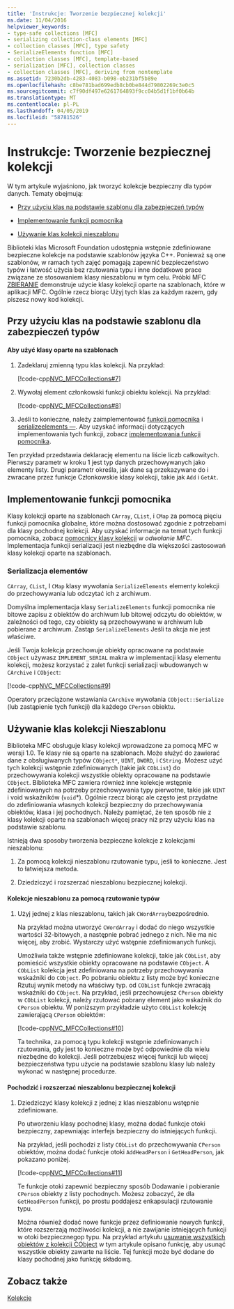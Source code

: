 ```yaml
---
title: 'Instrukcje: Tworzenie bezpiecznej kolekcji'
ms.date: 11/04/2016
helpviewer_keywords:
- type-safe collections [MFC]
- serializing collection-class elements [MFC]
- collection classes [MFC], type safety
- SerializeElements function [MFC]
- collection classes [MFC], template-based
- serialization [MFC], collection classes
- collection classes [MFC], deriving from nontemplate
ms.assetid: 7230b2db-4283-4083-b098-eb231bf5b89e
ms.openlocfilehash: c8be781bad699edb8cb0be844d79802269c3e0c5
ms.sourcegitcommit: c7f90df497e6261764893f9cc04b5d1f1bf0b64b
ms.translationtype: MT
ms.contentlocale: pl-PL
ms.lasthandoff: 04/05/2019
ms.locfileid: "58781526"
---
```

# <a name="how-to-make-a-type-safe-collection"></a>Instrukcje: Tworzenie bezpiecznej kolekcji

W tym artykule wyjaśniono, jak tworzyć kolekcje bezpieczny dla typów danych. Tematy obejmują:

- [Przy użyciu klas na podstawie szablonu dla zabezpieczeń typów](#_core_using_template.2d.based_classes_for_type_safety)

- [Implementowanie funkcji pomocnika](#_core_implementing_helper_functions)

- [Używanie klas kolekcji nieszablonu](#_core_using_nontemplate_collection_classes)

Biblioteki klas Microsoft Foundation udostępnia wstępnie zdefiniowane bezpieczne kolekcje na podstawie szablonów języka C++. Ponieważ są one szablonów, w ramach tych zajęć pomagają zapewnić bezpieczeństwo typów i łatwość użycia bez rzutowania typu i inne dodatkowe prace związane ze stosowaniem klasy nieszablonu w tym celu. Próbki MFC [ZBIERANIE](../overview/visual-cpp-samples.md) demonstruje użycie klasy kolekcji oparte na szablonach, które w aplikacji MFC. Ogólnie rzecz biorąc Użyj tych klas za każdym razem, gdy piszesz nowy kod kolekcji.

##  <a name="_core_using_template.2d.based_classes_for_type_safety"></a> Przy użyciu klas na podstawie szablonu dla zabezpieczeń typów

#### <a name="to-use-template-based-classes"></a>Aby użyć klasy oparte na szablonach

1. Zadeklaruj zmienną typu klas kolekcji. Na przykład:

   [!code-cpp[NVC_MFCCollections#7](../mfc/codesnippet/cpp/how-to-make-a-type-safe-collection_1.cpp)]

1. Wywołaj element członkowski funkcji obiektu kolekcji. Na przykład:

   [!code-cpp[NVC_MFCCollections#8](../mfc/codesnippet/cpp/how-to-make-a-type-safe-collection_2.cpp)]

1. Jeśli to konieczne, należy zaimplementować [funkcji pomocnika](../mfc/reference/collection-class-helpers.md) i [serializeelements —](../mfc/reference/collection-class-helpers.md#serializeelements). Aby uzyskać informacji dotyczących implementowania tych funkcji, zobacz [implementowania funkcji pomocnika](#_core_implementing_helper_functions).

Ten przykład przedstawia deklarację elementu na liście liczb całkowitych. Pierwszy parametr w kroku 1 jest typ danych przechowywanych jako elementy listy. Drugi parametr określa, jak dane są przekazywane do i zwracane przez funkcje Członkowskie klasy kolekcji, takie jak `Add` i `GetAt`.

##  <a name="_core_implementing_helper_functions"></a> Implementowanie funkcji pomocnika

Klasy kolekcji oparte na szablonach `CArray`, `CList`, i `CMap` za pomocą pięciu funkcji pomocnika globalne, które można dostosować zgodnie z potrzebami dla klasy pochodnej kolekcji. Aby uzyskać informacje na temat tych funkcji pomocnika, zobacz [pomocnicy klasy kolekcji](../mfc/reference/collection-class-helpers.md) w *odwołanie MFC*. Implementacja funkcji serializacji jest niezbędne dla większości zastosowań klasy kolekcji oparte na szablonach.

###  <a name="_core_serializing_elements"></a> Serializacja elementów

`CArray`, `CList`, I `CMap` klasy wywołania `SerializeElements` elementy kolekcji do przechowywania lub odczytać ich z archiwum.

Domyślna implementacja klasy `SerializeElements` funkcji pomocnika nie bitowe zapisu z obiektów do archiwum lub bitowej odczytu do obiektów, w zależności od tego, czy obiekty są przechowywane w archiwum lub pobierane z archiwum. Zastąp `SerializeElements` Jeśli ta akcja nie jest właściwe.

Jeśli Twoja kolekcja przechowuje obiekty opracowane na podstawie `CObject` używasz `IMPLEMENT_SERIAL` makra w implementacji klasy elementu kolekcji, możesz korzystać z zalet funkcji serializacji wbudowanych w `CArchive` i `CObject`:

[!code-cpp[NVC_MFCCollections#9](../mfc/codesnippet/cpp/how-to-make-a-type-safe-collection_3.cpp)]

Operatory przeciążone wstawiania `CArchive` wywołania `CObject::Serialize` (lub zastąpienie tych funkcji) dla każdego `CPerson` obiektu.

##  <a name="_core_using_nontemplate_collection_classes"></a> Używanie klas kolekcji Nieszablonu

Biblioteka MFC obsługuje klasy kolekcji wprowadzone za pomocą MFC w wersji 1.0. Te klasy nie są oparte na szablonach. Może służyć do zawierać dane z obsługiwanych typów `CObject*`, `UINT`, `DWORD`, i `CString`. Możesz użyć tych kolekcji wstępnie zdefiniowanych (takie jak `CObList`) do przechowywania kolekcji wszystkie obiekty opracowane na podstawie `CObject`. Biblioteka MFC zawiera również inne kolekcje wstępnie zdefiniowanych na potrzeby przechowywania typy pierwotne, takie jak `UINT` i void wskaźników (`void`*). Ogólnie rzecz biorąc ale często jest przydatne do zdefiniowania własnych kolekcji bezpieczny do przechowywania obiektów, klasa i jej pochodnych. Należy pamiętać, że ten sposób nie z klasy kolekcji oparte na szablonach więcej pracy niż przy użyciu klas na podstawie szablonu.

Istnieją dwa sposoby tworzenia bezpieczne kolekcje z kolekcjami nieszablonu:

1. Za pomocą kolekcji nieszablonu rzutowanie typu, jeśli to konieczne. Jest to łatwiejsza metoda.

1. Dziedziczyć i rozszerzać nieszablonu bezpiecznej kolekcji.

#### <a name="to-use-the-nontemplate-collections-with-type-casting"></a>Kolekcje nieszablonu za pomocą rzutowanie typów

1. Użyj jednej z klas nieszablonu, takich jak `CWordArray`bezpośrednio.

   Na przykład można utworzyć `CWordArray` i dodać do niego wszystkie wartości 32-bitowych, a następnie pobrać jednego z nich. Nie ma nic więcej, aby zrobić. Wystarczy użyć wstępnie zdefiniowanych funkcji.

   Umożliwia także wstępnie zdefiniowane kolekcji, takie jak `CObList`, aby pomieścić wszystkie obiekty opracowane na podstawie `CObject`. A `CObList` kolekcja jest zdefiniowana na potrzeby przechowywania wskaźniki do `CObject`. Po pobraniu obiektu z listy może być konieczne Rzutuj wynik metody na właściwy typ. od `CObList` funkcje zwracają wskaźniki do `CObject`. Na przykład, jeśli przechowujesz `CPerson` obiekty w `CObList` kolekcji, należy rzutować pobrany element jako wskaźnik do `CPerson` obiektu. W poniższym przykładzie użyto `CObList` kolekcję zawierającą `CPerson` obiektów:

   [!code-cpp[NVC_MFCCollections#10](../mfc/codesnippet/cpp/how-to-make-a-type-safe-collection_4.cpp)]

   Ta technika, za pomocą typu kolekcji wstępnie zdefiniowanych i rzutowania, gdy jest to konieczne może być odpowiednie dla wielu niezbędne do kolekcji. Jeśli potrzebujesz więcej funkcji lub więcej bezpieczeństwa typu użycie na podstawie szablonu klasy lub należy wykonać w następnej procedurze.

#### <a name="to-derive-and-extend-a-nontemplate-type-safe-collection"></a>Pochodzić i rozszerzać nieszablonu bezpiecznej kolekcji

1. Dziedziczyć klasy kolekcji z jednej z klas nieszablonu wstępnie zdefiniowane.

   Po utworzeniu klasy pochodnej klasy, można dodać funkcje otoki bezpieczny, zapewniając interfejs bezpieczny do istniejących funkcji.

   Na przykład, jeśli pochodzi z listy `CObList` do przechowywania `CPerson` obiektów, można dodać funkcje otoki `AddHeadPerson` i `GetHeadPerson`, jak pokazano poniżej.

   [!code-cpp[NVC_MFCCollections#11](../mfc/codesnippet/cpp/how-to-make-a-type-safe-collection_5.h)]

   Te funkcje otoki zapewnić bezpieczny sposób Dodawanie i pobieranie `CPerson` obiekty z listy pochodnych. Możesz zobaczyć, że dla `GetHeadPerson` funkcji, po prostu poddajesz enkapsulacji rzutowanie typu.

   Można również dodać nowe funkcje przez definiowanie nowych funkcji, które rozszerzają możliwości kolekcji, a nie zawijanie istniejących funkcji w otoki bezpiecznegop typu. Na przykład artykułu [usuwanie wszystkich obiektów z kolekcji CObject](../mfc/deleting-all-objects-in-a-cobject-collection.md) w tym artykule opisano funkcję, aby usunąć wszystkie obiekty zawarte na liście. Tej funkcji może być dodane do klasy pochodnej jako funkcję składową.

## <a name="see-also"></a>Zobacz także

[Kolekcje](../mfc/collections.md)
